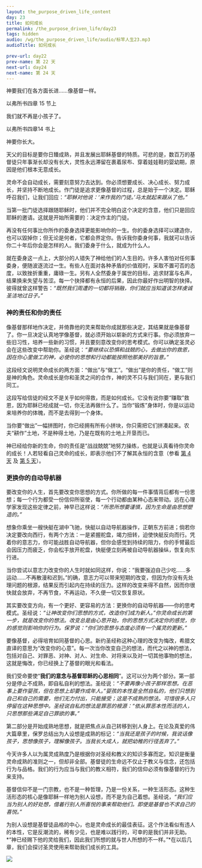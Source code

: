 ```yaml
---
layout: the_purpose_driven_life_content
day: 23
title: 如何成长
permalink: /the_purpose_driven_life/day23
tags: hidden
audio: /wg/the_purpose_driven_life/audio/标竿人生23.mp3
audioTitle: 如何成长

prev-url: day22
prev-name: 第 22 天
next-url: day24
next-name: 第 24 天
---
```


<div class="center script poem">
<p>神要我们在各方面长进……像基督一样。</p>
<p class="sp-verse">以弗所书四章 15 节上</p>
</div>
<div class="center script poem">
<p>我们就不再是小孩子了。</p>
<p class="sp-verse">以弗所书四章14 书上</p>
</div>
<p class="first">神要你长大。</p>

天父的目标是要你日臻成熟，并且发展出耶稣基督的特质。可悲的是，数百万的基督徒只年事渐长却没有长大，灵性永远滞留在裹着尿布、穿着娃娃鞋的婴幼期，原因是他们根本无意成长。

灵命不会自动成长，需要刻意努力去达到。你必须想要成长、决心成长、努力成长，并坚持不断地成长。作门徒是追求更像基督的过程，总是始于一个决定。耶稣呼召我们，让我们回应：*“耶稣对他说：‘来作我的门徒。’马太就起来跟从了他。”*

当第一批门徒选择跟随耶稣时，他们并不完全明白这个决定的含意，他们只是回应耶稣的邀请。这就是开始所需要的：决定作主的门徒。

再没有任何事比你所作的委身选择更能影响你的一生。你的委身选择可以建造你，也可以毀掉你；但无论是何者，它都会界定你。告诉我你委身何事，我就可以告诉你二十年后你会是怎样的人。我们委身于什么，就成为什么人。

就在委身这一点上，大部分的人错失了神给他们的人生目的。许多人害怕对任何事委身，便随波逐流过一生。有些人在面对各种矛盾的价值观时，采取不置可否的态度，以致挫折重重，庸碌一生。另有人全然委身于属世的目标，追求财富与名声，结果换来失望与苦涩。每一个抉择都有永恒的后果，因此你最好作出明智的抉择。彼得就曾这样警告：*“既然我们周遭的一切都将销融，你们就应当知道该怎样虔诚圣洁地过日子。”*

### 神的责任和你的责任

像基督那样地作决定，并倚靠他的灵来帮助你成就那些决定，其结果就是像基督了。你一旦决定认真地学像基督，就必须开始以崭新的方式来行事。你必须放弃一些旧习性，培养一些新的习惯，并且要刻意改变你的思考模式。你可以确定圣灵必会在这些改变中帮助你。圣经说：*“要继续以恐惧和战兢的心，去做出你的救恩，因在你心里做工的神，必使你的思想和行动都能按照他那美好的旨意。”*

这段经文说明灵命成长的两方面：“做出”与“做工”。“做出”是你的责任，“做工”则是神的角色。灵命成长是你和圣灵之间的合作，神的灵不只与我们同在，更与我们同工。

这段写给信徒的经文不是关乎如何得救，而是如何成长。它没有说你要“赚取”救恩，因为耶稣已经成就一切，你无法再做什么了。当你“锻炼”身体时，你是以运动来培养你的体魄，而不是去得到一个身体。

当你要“做出”一幅拼图时，你已经拥有所有小拼块，你只需把它们拼凑起来。农夫“耕作”土地，不是种得土地，乃是在既有的士地上开垦而已。

神已经给你新的生命，你的责任是“战战兢兢”地努力操练，也就是认真看待你灵命的成长！人若轻看自己灵命的成长，即表示他们不了解其永恒的含意（参看 <a href="/the_purpose_driven_life/day04">第 4 天</a> 及 <a href="/the_purpose_driven_life/day04">第 5 天</a>）。

### 更换你的自动导航器

要改变你的人生，首先要改变你思想的方式。你所做的每一件事情背后都有一份思想；每一个行为都受一份信仰所驱使，每一个行动都由某种心态来带动。远在心理学家发现这些定律之前，神早已这样说：*“所思所想要谨慎，因为生命是由思想塑造的。”*

想象你乘坐一艘快艇在湖中飞驰，快艇以自动导航器操作，正朝东方前进；倘若你决定要改向西行，有两个方法：一是紧握舵盘，竭力扭转，迫使快艇反向而行。凭着你的意志力，你可能战胜自动导航器，但你会感觉到持续的阻力，你的手臂最后会因压力而疲乏，你会松手放开舵盘，快艇便立刻再被自动导航器操纵，恢复向东行进。

当你尝试以意志力改变你的人生时就如同这样，你说：“我要强迫自己少吃……多运动……不再散漫和迟到。”的确，意志力可以带来短期的改变，但因为你没有先处理问题的根源，结果反而引起内在持续的压力。这样的改变来得不自然，因而你很快就会放弃，不再节食，不再运动，不久便一切又恢复原状。

其实要改变方向，有一个更好、更容易的方法：更换你的自动导航器——你的思考模式。圣经说：*“让神改变你们思想的方式，改造你们成为新人。”*你灵命成长的第一步，就是改变你的想法。改变总是由心思开始，你的思想方式决定你的感觉，你的感觉则影响你的行为。保罗说：*“你们的思想与态度必须有一个属灵的更新。”*

要像基督，必得培育如同基督的心思。新约圣经称这种心理的改变为悔改，希腊文直译的意思为“改变你的心意”。每一次当你改变自己的想法，而代之以神的想法，包括对自己、对罪恶、对神、对人、对生命、对将来以及对一切其他事物的想法，这就是悔改，你已经换上了基督的眼光和看法。

我们受命要使“**我们的意念与基督耶稣的心思相同**”。这可以分为两个部分。第一部分是停止不成熟，即自私自利的想法。圣经说：*“不要再像小孩子那样思想。在恶事上要作婴孩，但在思想上却要作成年人。”*婴孩的本性是全然自私的，他们只想到自己和自己的需要，他们无力付出，只能接受；这是不成熟的想法。可惜很多人只停留在这种思想中。圣经说自私的想法是罪恶的根源：*“依从罪恶本性而活的人，只思想那些满足自己罪欲的事。”*

第二部分是开始成熟地思想，就是把焦点从自己转移到别人身上。在论及真爱的伟大篇章里，保罗总结出为人设想是成熟的标记：*“当我还是孩子的时候，我说话像孩子，思想像孩子，理解像孩子。当我长大成人，就把幼稚的行径丟弃了。”*

今天许多人以为属灵成熟度乃是根据你对圣经和教义的知识多寡而定。知识是衡量灵命成熟的准则之一，但却非全部。基督徒的生命远不仅止于教义与信念，还包括行为与品格。我们的行为应当与我们的教义相符，我们的信仰必须有像基督的行为来支持。

基督信仰不是一门宗教，也不是一种哲理，乃是一份关系，一种生活形态。这种生活形态的核心是像耶稣一样地为别人设想，而不是为自己着想。圣经说，*“我们应当为别人的好处想，借着行别人所喜悦的事来帮助他们。即使是基督也不求自己的喜悦。”*

为别人设想是基督徒品格的中心，也是灵命成长的最佳表征。这个作法看似有违人的本性，它是反潮流的，稀有少见，也是难以践行的，可幸的是我们并非无助。*“神已经赐下他的灵给我们，因此我们所想的就与世人所想的不一样。”*在以后几章，我们会探讨圣灵使用来帮助我们成长的工具。

<div class="article-img-wrapper">
  <img src="https://typora-1259024198.cos.ap-beijing.myqcloud.com/wg/the_purpose_driven_life/image/day23_card.jpg">
</div>